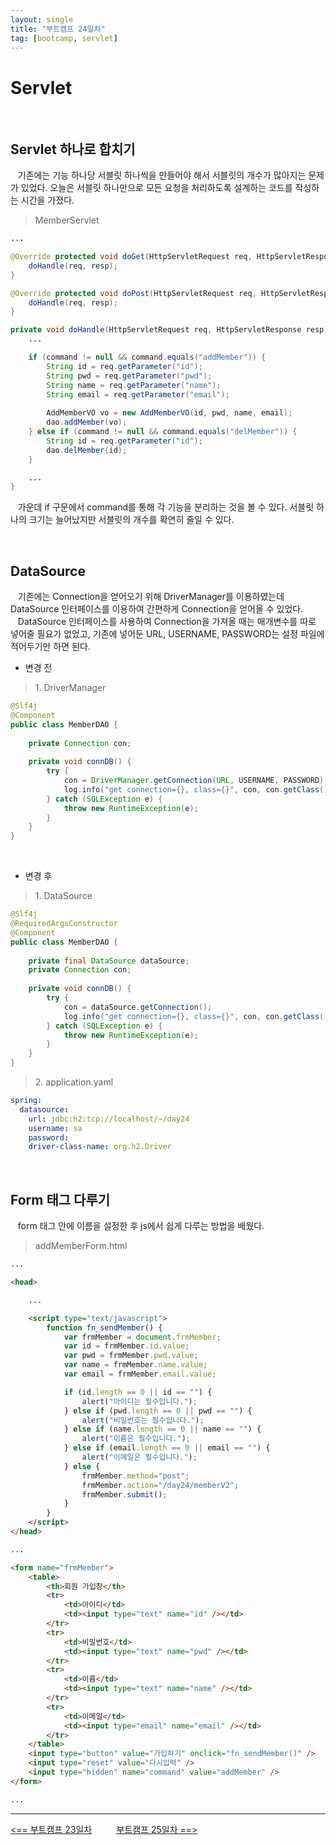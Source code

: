 ```yaml
---
layout: single
title: "부트캠프 24일차"
tag: [bootcamp, servlet]
---
```


# Servlet

<br>

## Servlet 하나로 합치기

&nbsp;&nbsp; 기존에는 기능 하나당 서블릿 하나씩을 만들어야 해서 서블릿의 개수가 많아지는 문제가 있었다.
오늘은 서블릿 하나만으로 모든 요청을 처리하도록 설계하는 코드를 작성하는 시간을 가졌다.

> MemberServlet

```java
...

@Override protected void doGet(HttpServletRequest req, HttpServletResponse resp) throws ServletException, IOException {
    doHandle(req, resp);
}

@Override protected void doPost(HttpServletRequest req, HttpServletResponse resp) throws ServletException, IOException {
    doHandle(req, resp);
}

private void doHandle(HttpServletRequest req, HttpServletResponse resp) throws ServletException, IOException {
    ...

    if (command != null && command.equals("addMember")) {
        String id = req.getParameter("id");
        String pwd = req.getParameter("pwd");
        String name = req.getParameter("name");
        String email = req.getParameter("email");
  
        AddMemberVO vo = new AddMemberVO(id, pwd, name, email);
        dao.addMember(vo);
    } else if (command != null && command.equals("delMember")) {
        String id = req.getParameter("id");
        dao.delMember(id);
    }

    ...
}
```

&nbsp;&nbsp; 가운데 if 구문에서 command를 통해 각 기능을 분리하는 것을 볼 수 있다. 서블릿 하나의 크기는 늘어났지만 서블릿의 개수를 확연히 줄일 수 있다.

<br>

## DataSource

&nbsp;&nbsp; 기존에는 Connection을 얻어오기 위해 DriverManager를 이용하였는데 DataSource 인터페이스를 이용하여 간편하게 Connection을 얻어올 수 있었다.  
&nbsp;&nbsp; DataSource 인터페이스를 사용하여 Connection을 가져올 때는 매개변수를 따로 넣어줄 필요가 없었고,
기존에 넣어둔 URL, USERNAME, PASSWORD는 설정 파일에 적어두기만 하면 된다.

- 변경 전

> <p> 1. DriverManager </p>

   ```java
   @Slf4j
   @Component
   public class MemberDAO {
         
       private Connection con;
           
       private void connDB() {
           try {
               con = DriverManager.getConnection(URL, USERNAME, PASSWORD);
               log.info("get connection={}, class={}", con, con.getClass());
           } catch (SQLException e) {
               throw new RuntimeException(e);
           }
       }
   }
   ```

<br>

- 변경 후

> <p> 1. DataSource </p>

   ```java
   @Slf4j
   @RequiredArgsConstructor
   @Component
   public class MemberDAO {
         
       private final DataSource dataSource;
       private Connection con;
         
       private void connDB() {
           try {
               con = dataSource.getConnection();
               log.info("get connection={}, class={}", con, con.getClass());
           } catch (SQLException e) {
               throw new RuntimeException(e);
           }
       }
   }
   ```

> <p> 2. application.yaml </p>

   ```yaml
   spring:
     datasource:
       url: jdbc:h2:tcp://localhost/~/day24
       username: sa
       password:
       driver-class-name: org.h2.Driver
   ```

<br>

## Form 태그 다루기

&nbsp;&nbsp; form 태그 안에 이름을 설정한 후 js에서 쉽게 다루는 방법을 배웠다.

> addMemberForm.html

```html
...

<head>

    ...

    <script type="text/javascript">
        function fn_sendMember() {
            var frmMember = document.frmMember;
            var id = frmMember.id.value;
            var pwd = frmMember.pwd.value;
            var name = frmMember.name.value;
            var email = frmMember.email.value;

            if (id.length == 0 || id == "") {
                alert("아이디는 필수입니다.");
            } else if (pwd.length == 0 || pwd == "") {
                alert("비밀번호는 필수입니다.");
            } else if (name.length == 0 || name == "") {
                alert("이름은 필수입니다.");
            } else if (email.length == 0 || email == "") {
                alert("이메일은 필수입니다.");
            } else {
                frmMember.method="post";
                frmMember.action="/day24/memberV2";
                frmMember.submit();
            }
        }
    </script>
</head>

...

<form name="frmMember">
    <table>
        <th>회원 가입창</th>
        <tr>
            <td>아이디</td>
            <td><input type="text" name="id" /></td>
        </tr>
        <tr>
            <td>비밀번호</td>
            <td><input type="text" name="pwd" /></td>
        </tr>
        <tr>
            <td>이름</td>
            <td><input type="text" name="name" /></td>
        </tr>
        <tr>
            <td>이메일</td>
            <td><input type="email" name="email" /></td>
        </tr>
    </table>
    <input type="button" value="가입하기" onclick="fn_sendMember()" />
    <input type="reset" value="다시입력" />
    <input type="hidden" name="command" value="addMember" />
</form>

...
```

---
[<== 부트캠프 23일차](/bootcamp-day23) &nbsp;&nbsp;&nbsp;&nbsp;&nbsp;&nbsp;&nbsp;&nbsp; [부트캠프 25일차 ==>](/bootcamp-day25)